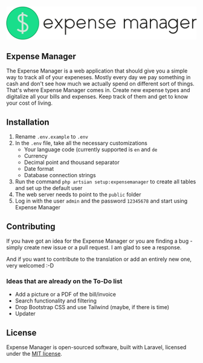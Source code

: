 <p align="center"><img src="public/images/logo.svg"></p>

## Expense Manager
The Expense Manager is a web application that should give you a simple way to track all of your expeneses. Mostly every
day we pay something in cash and don't see how much we actually spend on different sort of things. That's where Expense
Manager comes in. Create new expense types and digitalize all your bills and expenses. Keep track of them and get to 
know your cost of living.


## Installation
1. Rename `.env.example` to `.env`
2. In the `.env` file, take all the necessary customizations
    - Your language code (currently supported is `en` and `de`
    - Currency
    - Decimal point and thousand separator
    - Date format
    - Database connection strings
3. Run the command `php artsian setup:expensemanager` to create all tables and set up the default user
4. The web server needs to point to the `public` folder
5. Log in with the user `admin` and the password `12345678` and start using Expense Manager 


## Contributing
If you have got an idea for the Expense Manager or you are finding a bug - simply create new issue or a pull request. I 
am glad to see a response.

And if you want to contribute to the translation or add an entirely new one, very welcomed :-D

### Ideas that are already on the To-Do list
- Add a picture or a PDF of the bill/invoice
- Search functionality and filtering
- Drop Bootstrap CSS and use Tailwind (maybe, if there is time)
- Updater


## License
Expense Manager is open-sourced software, built with Laravel, licensed under the [MIT license](https://opensource.org/licenses/MIT).
